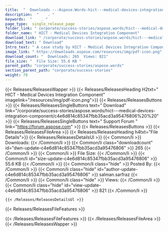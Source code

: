 ```yaml
---
title:  "  Downloads ---Aspose.Words-hict---medical-devices-integration-component . " 
description:  "    . " 
keywords:  "    . " 
page_type:  single_release_page
folder_link: " corporate/success-stories/aspose.words/hict---medical-devices-integration-component/"
folder_name: " HICT - Medical Devices Integration Component"
download_link: " /corporate/success-stories/aspose.words/hict---medical-devices-integration-component/c4e6d814c85347fbb35acd3a95476806"
download_text: " Download"
Intro_text: " A case study by HICT - Medical Devices Integration Component to explain the adva..."
image_link: " https://downloads.aspose.com/resources/img/pdf-icon.png"
download_count: "  Downloads: 265  Views: 821"
file_size: "  File Size: 55.6 KB "
parent_path: "corporate/success-stories/aspose.words"
section_parent_path: "corporate/success-stories"
weight: 78 
---
```


{{< Releases/ReleasesWapper >}}
  {{< Releases/ReleasesHeading H2txt=" HICT - Medical Devices Integration Component" imagelink="/resources/img/pdf-icon.png">}}
  {{< Releases/ReleasesButtons >}}
    {{< Releases/ReleasesSingleButtons text=" Download" link="/corporate/success-stories/aspose.words/hict---medical-devices-integration-component/c4e6d814c85347fbb35acd3a95476806%20%20" >}}
    {{< Releases/ReleasesSingleButtons text=" Support Forum " link="https://forum.aspose.com" >}}
  {{< Releases/ReleasesButtons >}}
  {{< Releases/ReleasesFileArea >}}
    {{< Releases/ReleasesHeading h4txt="File Details">}}
    {{< Releases/ReleasesDetailsUl >}}
            {{< Common/li  >}} Downloads: {{< /Common/li >}} 
      {{< Common/li class="downloadcount" id="dwn-update-c4e6d814c85347fbb35acd3a95476806" >}} 265 {{< /Common/li >}} 
      {{< Common/li  >}} File Size: {{< /Common/li >}} 
      {{< Common/li id="size-update-c4e6d814c85347fbb35acd3a95476806" >}} 55.6 KB {{< /Common/li >}} 
      {{< Common/li  class="hide" >}} Posted By: {{< /Common/li >}} 
      {{< Common/li class="hide" id="author-update-c4e6d814c85347fbb35acd3a95476806" >}} salman.sarfraz {{< /Common/li >}} 
      {{< Common/li class="hide"  >}} Views: {{< /Common/li >}} 
      {{< Common/li class="hide" id="view-update-c4e6d814c85347fbb35acd3a95476806" >}} 821 {{< /Common/li >}} 

    {{< /Releases/ReleasesDetailsUl >}}

  {{< Releases/ReleasesFileFeatures >}}
      
  {{< /Releases/ReleasesFileFeatures >}}
 {{< /Releases/ReleasesFileArea >}}
{{< /Releases/ReleasesWapper >}}


